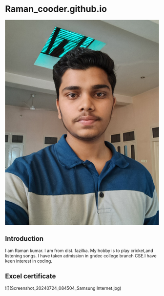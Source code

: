 # Raman_cooder.github.io

![](Raman.jpg)

## Introduction 
I am Raman kumar. I am from dist. fazilka. My hobby is to play cricket,and listening songs. I have taken admission in gndec college branch CSE.I have keen interest in coding.

## Excel certificate 
![](Screenshot_20240724_084504_Samsung Internet.jpg)
